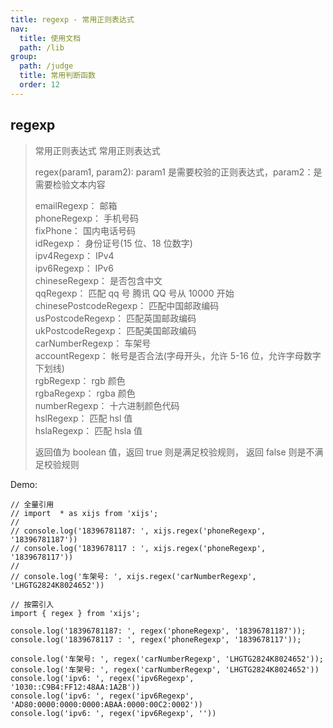 ```yaml
---
title: regexp - 常用正则表达式
nav:
  title: 使用文档
  path: /lib
group:
  path: /judge
  title: 常用判断函数
  order: 12
---
```


## regexp

> 常用正则表达式 常用正则表达式
>
> regex(param1, param2): param1 是需要校验的正则表达式，param2：是需要检验文本内容
>
> emailRegexp： 邮箱<br>
> phoneRegexp： 手机号码 <br>
> fixPhone： 国内电话号码 <br>
> idRegexp： 身份证号(15 位、18 位数字)<br>
> ipv4Regexp： IPv4<br>
> ipv6Regexp： IPv6<br>
> chineseRegexp： 是否包含中文<br>
> qqRegexp： 匹配 qq 号 腾讯 QQ 号从 10000 开始<br>
> chinesePostcodeRegexp： 匹配中国邮政编码<br>
> usPostcodeRegexp： 匹配英国邮政编码<br>
> ukPostcodeRegexp： 匹配美国邮政编码<br>
> carNumberRegexp： 车架号<br>
> accountRegexp： 帐号是否合法(字母开头，允许 5-16 位，允许字母数字下划线)<br>
> rgbRegexp： rgb 颜色<br>
> rgbaRegexp： rgba 颜色<br>
> numberRegexp： 十六进制颜色代码<br>
> hslRegexp： 匹配 hsl 值 <br>
> hslaRegexp： 匹配 hsla 值
>
> 返回值为 boolean 值，返回 true 则是满足校验规则， 返回 false 则是不满足校验规则

Demo:

```tsx | pure
// 全量引用
// import  * as xijs from 'xijs';
//
// console.log('18396781187: ', xijs.regex('phoneRegexp', '18396781187'))
// console.log('1839678117 : ', xijs.regex('phoneRegexp', '1839678117'))
//
// console.log('车架号: ', xijs.regex('carNumberRegexp', 'LHGTG2824K8024652'))

// 按需引入
import { regex } from 'xijs';

console.log('18396781187: ', regex('phoneRegexp', '18396781187'));
console.log('1839678117 : ', regex('phoneRegexp', '1839678117'));

console.log('车架号: ', regex('carNumberRegexp', 'LHGTG2824K8024652'));
console.log('车架号: ', regex('carNumberRegexp', 'LHGTG2824K8024652'))
console.log('ipv6: ', regex('ipv6Regexp', '1030::C9B4:FF12:48AA:1A2B'))
console.log('ipv6: ', regex('ipv6Regexp', 'AD80:0000:0000:0000:ABAA:0000:00C2:0002'))
console.log('ipv6: ', regex('ipv6Regexp', ''))
```

